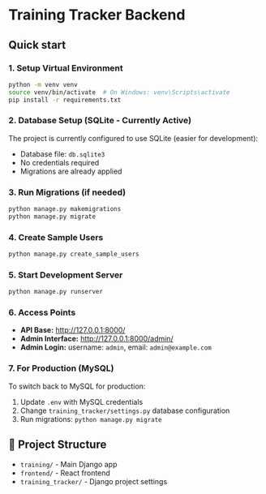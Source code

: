 # Training Tracker Backend
## Quick start

### 1. Setup Virtual Environment
```bash
python -m venv venv
source venv/bin/activate  # On Windows: venv\Scripts\activate
pip install -r requirements.txt
```

### 2. Database Setup (SQLite - Currently Active)
The project is currently configured to use SQLite (easier for development):
- Database file: `db.sqlite3`
- No credentials required
- Migrations are already applied

### 3. Run Migrations (if needed)
```bash
python manage.py makemigrations
python manage.py migrate
```

### 4. Create Sample Users
```bash
python manage.py create_sample_users
```

### 5. Start Development Server
```bash
python manage.py runserver
```

### 6. Access Points
- **API Base:** http://127.0.0.1:8000/
- **Admin Interface:** http://127.0.0.1:8000/admin/
- **Admin Login:** username: `admin`, email: `admin@example.com`

### 7. For Production (MySQL)
To switch back to MySQL for production:
1. Update `.env` with MySQL credentials
2. Change `training_tracker/settings.py` database configuration
3. Run migrations: `python manage.py migrate`

## 📁 Project Structure
- `training/` - Main Django app
- `frontend/` - React frontend
- `training_tracker/` - Django project settings
